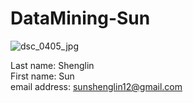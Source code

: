 # DataMining-Sun

![dsc_0405_jpg](https://user-images.githubusercontent.com/26048520/31847957-3fcc0bd0-b5ec-11e7-822f-ddb746bb577a.jpg)


Last name: Shenglin\
First name: Sun\
email address: sunshenglin12@gmail.com
